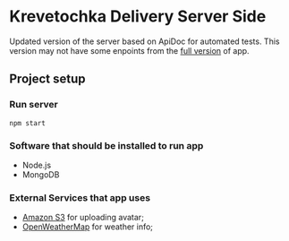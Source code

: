# Krevetochka Delivery Server Side
Updated version of the server based on ApiDoc for automated tests. This version may not have some enpoints from the [full version](https://github.com/StellarCrow/uber-like-app) of app.

## Project setup

### Run server
```
npm start
```

### Software that should be installed to run app
- Node.js
- MongoDB

### External Services that app uses
- [Amazon S3](https://aws.amazon.com/ru/) for uploading avatar;
- [OpenWeatherMap](https://openweathermap.org/) for weather info;

